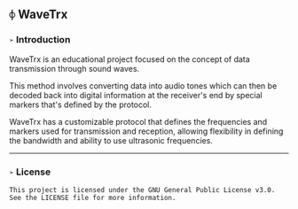 ## `⌽` WaveTrx

### `➢` Introduction
WaveTrx is an educational project focused on the concept of data transmission through sound waves.

This method involves converting data into audio tones which can then be decoded back into digital information at the receiver's end by special markers that's defined by the protocol.

WaveTrx has a customizable protocol that defines the frequencies and markers used for transmission and reception, allowing flexibility in defining the bandwidth and ability to use ultrasonic frequencies.

___
### `➢` License
```
This project is licensed under the GNU General Public License v3.0.
See the LICENSE file for more information.
```
